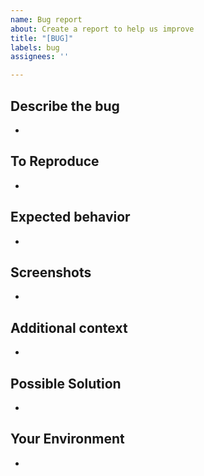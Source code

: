 ```yaml
---
name: Bug report
about: Create a report to help us improve
title: "[BUG]"
labels: bug
assignees: ''

---
```


## Describe the bug
-

## To Reproduce
-

## Expected behavior
-

## Screenshots
-

## Additional context
-

## Possible Solution
-

## Your Environment
-
